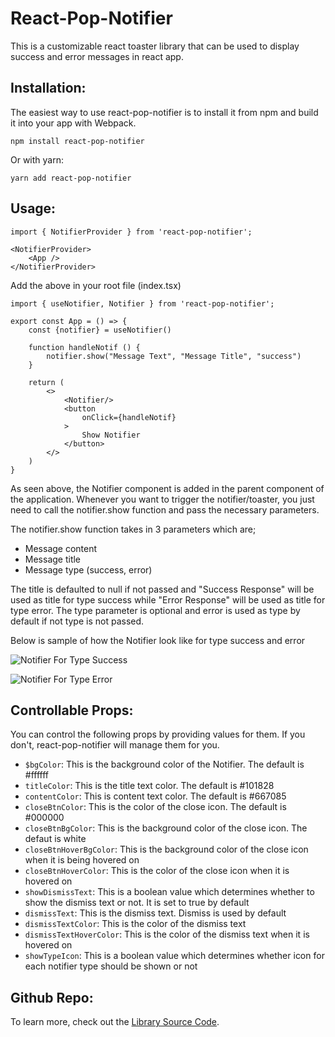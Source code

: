 # React-Pop-Notifier

This is a customizable react toaster library that can be used to display success and error messages in react app.

## Installation:

The easiest way to use react-pop-notifier is to install it from npm and build it into your app with Webpack.

`npm install react-pop-notifier`

Or with yarn:

`yarn add react-pop-notifier`

## Usage:

```tsx
import { NotifierProvider } from 'react-pop-notifier';

<NotifierProvider>
    <App />
</NotifierProvider>
```

Add the above in your root file (index.tsx)

```tsx
import { useNotifier, Notifier } from 'react-pop-notifier';

export const App = () => {
    const {notifier} = useNotifier()

    function handleNotif () {
        notifier.show("Message Text", "Message Title", "success")
    }

    return (
        <>
            <Notifier/>
            <button 
                onClick={handleNotif}
            >
                Show Notifier
            </button>
        </>
    )
}
```

As seen above, the Notifier component is added in the parent component of the application. Whenever you want to trigger the notifier/toaster, you just need to call the notifier.show function and pass the necessary parameters.

The notifier.show function takes in 3 parameters which are;

- Message content
- Message title
- Message type (success, error)

The title is defaulted to null if not passed and "Success Response" will be used as title for type success while "Error Response" will be used as title for type error.
The type parameter is optional and error is used as type by default if not type is not passed.

Below is sample of how the Notifier look like for type success and error

![Notifier For Type Success](https://res.cloudinary.com/trustbreed/image/upload/v1711994679/CRENDLY_Notifier-undefined-1711994677134.png)

![Notifier For Type Error](https://res.cloudinary.com/trustbreed/image/upload/v1711996145/CRENDLY_IDCARD-undefined-1711996143117.png)

## Controllable Props:

You can control the following props by providing values for them. If you don't, react-pop-notifier will manage them for you.

- `$bgColor`: This is the background color of the Notifier. The default is #ffffff
- `titleColor`: This is the title text color. The default is #101828
- `contentColor`: This is content text color. The default is #667085
- `closeBtnColor`: This is the color of the close icon. The default is #000000
- `closeBtnBgColor`: This is the background color of the close icon. The defaut is white
- `closeBtnHoverBgColor`: This is the background color of the close icon when it is being hovered on
- `closeBtnHoverColor`: This is the color of the close icon when it is hovered on
- `showDismissText`: This is a boolean value which determines whether to show the dismiss text or not. It is set to true by default
- `dismissText`: This is the dismiss text. Dismiss is used by default
- `dismissTextColor`: This is the color of the dismiss text
- `dismissTextHoverColor`: This is the color of the dismiss text when it is hovered on
- `showTypeIcon`: This is a boolean value which determines whether icon for each notifier type should be shown or not


## Github Repo:

To learn more, check out the [Library Source Code](https://github.com/hurlaniyhi/react-pop-notifier).
